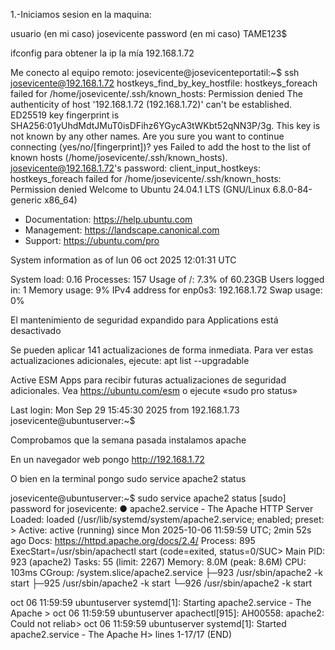 1.-Iniciamos sesion en la maquina:

usuario (en mi caso) josevicente
password (en mi caso) TAME123$

ifconfig para obtener la ip
la mía 192.168.1.72

Me conecto al equipo remoto:
josevicente@josevicenteportatil:~$ ssh josevicente@192.168.1.72
hostkeys_find_by_key_hostfile: hostkeys_foreach failed for /home/josevicente/.ssh/known_hosts: Permission denied
The authenticity of host '192.168.1.72 (192.168.1.72)' can't be established.
ED25519 key fingerprint is SHA256:01yUhdMdtJMuT0isDFihz6YGycA3tWKbt52qNN3P/3g.
This key is not known by any other names.
Are you sure you want to continue connecting (yes/no/[fingerprint])? yes
Failed to add the host to the list of known hosts (/home/josevicente/.ssh/known_hosts).
josevicente@192.168.1.72's password: 
client_input_hostkeys: hostkeys_foreach failed for /home/josevicente/.ssh/known_hosts: Permission denied
Welcome to Ubuntu 24.04.1 LTS (GNU/Linux 6.8.0-84-generic x86_64)

 * Documentation:  https://help.ubuntu.com
 * Management:     https://landscape.canonical.com
 * Support:        https://ubuntu.com/pro

 System information as of lun 06 oct 2025 12:01:31 UTC

  System load:  0.16              Processes:               157
  Usage of /:   7.3% of 60.23GB   Users logged in:         1
  Memory usage: 9%                IPv4 address for enp0s3: 192.168.1.72
  Swap usage:   0%


El mantenimiento de seguridad expandido para Applications está desactivado

Se pueden aplicar 141 actualizaciones de forma inmediata.
Para ver estas actualizaciones adicionales, ejecute: apt list --upgradable

Active ESM Apps para recibir futuras actualizaciones de seguridad adicionales.
Vea https://ubuntu.com/esm o ejecute «sudo pro status»


Last login: Mon Sep 29 15:45:30 2025 from 192.168.1.73
josevicente@ubuntuserver:~$ 


Comprobamos que la semana pasada instalamos apache

En un navegador web pongo 
http://192.168.1.72

O bien en la terminal pongo
sudo service apache2 status


josevicente@ubuntuserver:~$ sudo service apache2 status
[sudo] password for josevicente: 
● apache2.service - The Apache HTTP Server
     Loaded: loaded (/usr/lib/systemd/system/apache2.service; enabled; preset: >
     Active: active (running) since Mon 2025-10-06 11:59:59 UTC; 2min 52s ago
       Docs: https://httpd.apache.org/docs/2.4/
    Process: 895 ExecStart=/usr/sbin/apachectl start (code=exited, status=0/SUC>
   Main PID: 923 (apache2)
      Tasks: 55 (limit: 2267)
     Memory: 8.0M (peak: 8.6M)
        CPU: 103ms
     CGroup: /system.slice/apache2.service
             ├─923 /usr/sbin/apache2 -k start
             ├─925 /usr/sbin/apache2 -k start
             └─926 /usr/sbin/apache2 -k start

oct 06 11:59:59 ubuntuserver systemd[1]: Starting apache2.service - The Apache >
oct 06 11:59:59 ubuntuserver apachectl[915]: AH00558: apache2: Could not reliab>
oct 06 11:59:59 ubuntuserver systemd[1]: Started apache2.service - The Apache H>
lines 1-17/17 (END)


